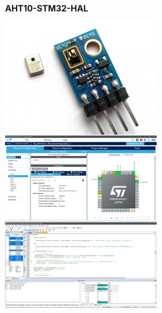# AHT10-STM32-HAL
<img src="https://raw.githubusercontent.com/Egoruch/AHT10-STM32-HAL/master/Images/aht10_sensor_photo.jpg" width="600"/>
<img src="https://github.com/Egoruch/AHT10-STM32-HAL/blob/master/Images/aht10_cubemx_project.png" width="500"/>
<img src="https://github.com/Egoruch/AHT10-STM32-HAL/blob/master/Images/aht10_keil_project.png" width="500"/>
